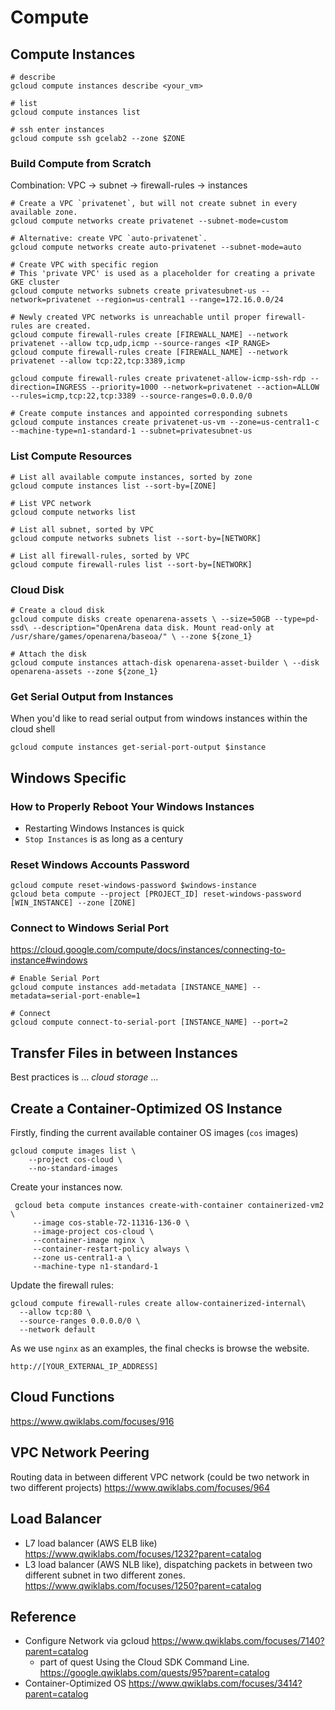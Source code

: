 # Compute

## Compute Instances

`````shell
# describe
gcloud compute instances describe <your_vm>

# list
gcloud compute instances list

# ssh enter instances
gcloud compute ssh gcelab2 --zone $ZONE
`````

### Build Compute from Scratch

Combination: VPC -> subnet -> firewall-rules -> instances

`````shell
# Create a VPC `privatenet`, but will not create subnet in every available zone.
gcloud compute networks create privatenet --subnet-mode=custom

# Alternative: create VPC `auto-privatenet`.
gcloud compute networks create auto-privatenet --subnet-mode=auto

# Create VPC with specific region
# This 'private VPC' is used as a placeholder for creating a private GKE cluster
gcloud compute networks subnets create privatesubnet-us --network=privatenet --region=us-central1 --range=172.16.0.0/24

# Newly created VPC networks is unreachable until proper firewall-rules are created.
gcloud compute firewall-rules create [FIREWALL_NAME] --network privatenet --allow tcp,udp,icmp --source-ranges <IP_RANGE>
gcloud compute firewall-rules create [FIREWALL_NAME] --network privatenet --allow tcp:22,tcp:3389,icmp

gcloud compute firewall-rules create privatenet-allow-icmp-ssh-rdp --direction=INGRESS --priority=1000 --network=privatenet --action=ALLOW --rules=icmp,tcp:22,tcp:3389 --source-ranges=0.0.0.0/0

# Create compute instances and appointed corresponding subnets
gcloud compute instances create privatenet-us-vm --zone=us-central1-c --machine-type=n1-standard-1 --subnet=privatesubnet-us
`````

### List Compute Resources

`````shell
# List all available compute instances, sorted by zone
gcloud compute instances list --sort-by=[ZONE]

# List VPC network
gcloud compute networks list

# List all subnet, sorted by VPC
gcloud compute networks subnets list --sort-by=[NETWORK]

# List all firewall-rules, sorted by VPC
gcloud compute firewall-rules list --sort-by=[NETWORK]
`````



### Cloud Disk

`````shell
# Create a cloud disk
gcloud compute disks create openarena-assets \ --size=50GB --type=pd-ssd\ --description="OpenArena data disk. Mount read-only at /usr/share/games/openarena/baseoa/" \ --zone ${zone_1}

# Attach the disk
gcloud compute instances attach-disk openarena-asset-builder \ --disk openarena-assets --zone ${zone_1}
`````



### Get Serial Output from Instances

When you'd like to read serial output from windows instances within the cloud shell

`````shell
gcloud compute instances get-serial-port-output $instance
`````



## Windows Specific

### How to Properly Reboot Your Windows Instances

* Restarting Windows Instances is quick
* `Stop Instances` is as long as a century



### Reset Windows Accounts Password

`````shell
gcloud compute reset-windows-password $windows-instance
gcloud beta compute --project [PROJECT_ID] reset-windows-password [WIN_INSTANCE] --zone [ZONE]
`````



### Connect to Windows Serial Port

https://cloud.google.com/compute/docs/instances/connecting-to-instance#windows

`````shell
# Enable Serial Port
gcloud compute instances add-metadata [INSTANCE_NAME] --metadata=serial-port-enable=1

# Connect
gcloud compute connect-to-serial-port [INSTANCE_NAME] --port=2
`````



## Transfer Files in between Instances

Best practices is ... _cloud storage_ ...

## Create a Container-Optimized OS Instance

 Firstly, finding the current available container OS images (`cos` images)

`````shell
gcloud compute images list \
    --project cos-cloud \
    --no-standard-images
`````

Create your instances now.

`````shell
 gcloud beta compute instances create-with-container containerized-vm2 \
     --image cos-stable-72-11316-136-0 \
     --image-project cos-cloud \
     --container-image nginx \
     --container-restart-policy always \
     --zone us-central1-a \
     --machine-type n1-standard-1
`````

Update the firewall rules:

`````shell
gcloud compute firewall-rules create allow-containerized-internal\
  --allow tcp:80 \
  --source-ranges 0.0.0.0/0 \
  --network default
`````

As we use `nginx` as an examples, the final checks is browse the website.

`````shell
http://[YOUR_EXTERNAL_IP_ADDRESS]
`````



## Cloud Functions

https://www.qwiklabs.com/focuses/916



## VPC Network Peering

Routing data in between different VPC network (could be two network in two different projects) https://www.qwiklabs.com/focuses/964



## Load Balancer

* L7 load balancer (AWS ELB like) https://www.qwiklabs.com/focuses/1232?parent=catalog
* L3 load balancer (AWS NLB like), dispatching packets in between two different subnet in two different zones. https://www.qwiklabs.com/focuses/1250?parent=catalog

## Reference

* Configure Network via gcloud https://www.qwiklabs.com/focuses/7140?parent=catalog
  * part of quest Using the Cloud SDK Command Line. https://google.qwiklabs.com/quests/95?parent=catalog
* Container-Optimized OS https://www.qwiklabs.com/focuses/3414?parent=catalog